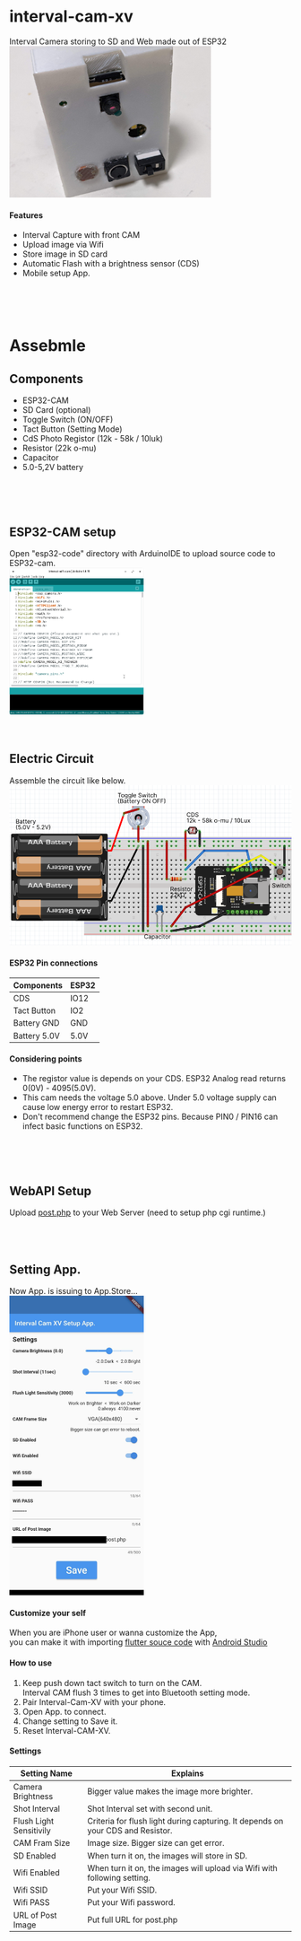 # interval-cam-xv
Interval Camera storing to SD and Web made out of ESP32<br />
<img src="readme/interval-cam-xv.jpg" width="360" />

#### Features
 - Interval Capture with front CAM
 - Upload image via Wifi
 - Store image in SD card
 - Automatic Flash with a brightness sensor (CDS)
 - Mobile setup App.
<br />
<br />
<br />

# Assebmle
## Components
 - ESP32-CAM
 - SD Card (optional)
 - Toggle Switch (ON/OFF)
 - Tact Button (Setting Mode)
 - CdS Photo Registor (12k - 58k / 10luk)
 - Resistor (22k o-mu)
 - Capacitor
 - 5.0-5,2V battery
<br />
<br />
<br />

## ESP32-CAM setup
Open "esp32-code" directory with ArduinoIDE to upload source code to ESP32-cam.<br />
<img src="readme/arduinoIDE.png" width="240" />
<br />
<br />
<br />

## Electric Circuit
Assemble the circuit like below. <br />
<img src="readme/circuit.png" width="600" />

#### ESP32 Pin connections

| Components   | ESP32      |  
| ------------ | ---------- | 
| CDS          | IO12       | 
| Tact Button  | IO2        | 
| Battery GND  | GND        | 
| Battery 5.0V | 5.0V       | 

#### Considering points
- The registor value is depends on your CDS. ESP32 Analog read returns 0(0V) - 4095(5.0V).
- This cam needs the voltage 5.0 above. Under 5.0 voltage supply can cause low energy error to restart ESP32.
- Don't recommend change the ESP32 pins. Because PIN0 / PIN16 can infect basic functions on ESP32.
<br />
<br />
<br />

## WebAPI Setup
Upload [post.php](https://github.com/koyaaaaaan/interval-cam-xv/tree/main/web) to your Web Server (need to setup php cgi runtime.)<br />
<br />
<br />
<br />

## Setting App. 
Now App. is issuing to App.Store... <br />
<img src="readme/mobile-app.jpg" width="240" /><br />

#### Customize your self
When you are iPhone user or wanna customize the App, <br />
you can make it with importing [flutter souce code](https://github.com/koyaaaaaan/interval-cam-xv/tree/main/interval_cam_xv) with [Android Studio](https://developer.android.com/studio)

#### How to use
1. Keep push down tact switch to turn on the CAM.<br />
   Interval CAM flush 3 times to get into Bluetooth setting mode.<br />
2. Pair Interval-Cam-XV with your phone.
3. Open App. to connect.
4. Change setting to Save it.
5. Reset Interval-CAM-XV.

#### Settings
| Setting Name            | Explains                                                                        | 
| ----------------------- | ------------------------------------------------------------------------------- | 
| Camera Brightness       | Bigger value makes the image more brighter.                                     | 
| Shot Interval           | Shot Interval set with second unit.                                             | 
| Flush Light Sensitivily | Criteria for flush light during capturing. It depends on your CDS and Resistor. | 
| CAM Fram Size           | Image size. Bigger size can get error.                                          | 
| SD Enabled              | When turn it on, the images will store in SD.                                   | 
| Wifi Enabled            | When turn it on, the images will upload via Wifi with following setting.        | 
| Wifi SSID               | Put your Wifi SSID.                                                             | 
| Wifi PASS               | Put your Wifi password.                                                         | 
| URL of Post Image       | Put full URL for post.php                                                       | 



